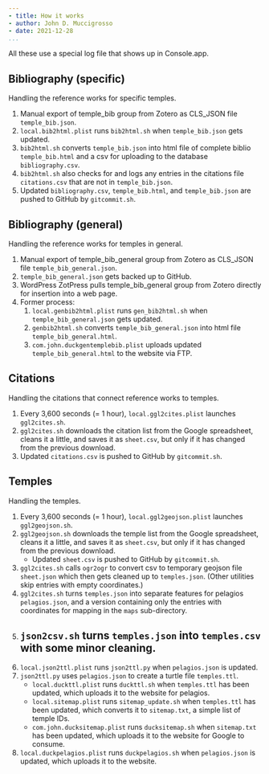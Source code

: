 ```yaml
---
- title: How it works
- author: John D. Muccigrosso
- date: 2021-12-28
...
```


All these use a special log file that shows up in Console.app.

## Bibliography (specific)

Handling the reference works for specific temples.

1. Manual export of temple_bib group from Zotero as CLS_JSON file `temple_bib.json`.
2. `local.bib2html.plist` runs `bib2html.sh` when `temple_bib.json` gets updated.
3. `bib2html.sh` converts `temple_bib.json` into html file of complete biblio `temple_bib.html` and a csv for uploading to the database `bibliography.csv`.
4. `bib2html.sh` also checks for and logs any entries in the citations file `citations.csv` that are not in `temple_bib.json`.
5. Updated `bibliography.csv`, `temple_bib.html`, and `temple_bib.json` are pushed to GitHub by `gitcommit.sh`.

## Bibliography (general)

Handling the reference works for temples in general.

1. Manual export of temple_bib_general group from Zotero as CLS_JSON file `temple_bib_general.json`.
2. `temple_bib_general.json` gets backed up to GitHub.
3. WordPress ZotPress pulls temple_bib_general group from Zotero directly for insertion into a web page.
4. Former process:
    1. `local.genbib2html.plist` runs `gen_bib2html.sh` when `temple_bib_general.json` gets updated.
    2. `genbib2html.sh` converts `temple_bib_general.json` into html file `temple_bib_general.html`.
    3. `com.john.duckgentemplebib.plist` uploads updated `temple_bib_general.html` to the website via FTP.

## Citations

Handling the citations that connect reference works to temples.

1. Every 3,600 seconds (= 1 hour), `local.ggl2cites.plist` launches `ggl2cites.sh`.
2. `ggl2cites.sh` downloads the citation list from the Google spreadsheet, cleans it a little, and saves it as `sheet.csv`, but only if it has changed from the previous download.
3. Updated `citations.csv` is pushed to GitHub by `gitcommit.sh`.

## Temples

Handling the temples.

1. Every 3,600 seconds (= 1 hour), `local.ggl2geojson.plist` launches `ggl2geojson.sh`.
2. `ggl2geojson.sh` downloads the temple list from the Google spreadsheet, cleans it a little, and saves it as `sheet.csv`, but only if it has changed from the previous download.
    - Updated `sheet.csv` is pushed to GitHub by `gitcommit.sh`.
3. `ggl2cites.sh` calls `ogr2ogr` to convert csv to temporary geojson file `sheet.json` which then gets cleaned up to `temples.json`. (Other utilities skip entries with empty coordinates.)
4. `ggl2cites.sh` turns `temples.json` into separate features for pelagios `pelagios.json`, and a version containing only the entries with coordinates for mapping in the `maps` sub-directory.
5. `json2csv.sh` turns `temples.json` into `temples.csv` with some minor cleaning.
    - 
6. `local.json2ttl.plist` runs `json2ttl.py` when `pelagios.json` is updated.
7. `json2ttl.py` uses `pelagios.json` to create a turtle file `temples.ttl`.
    - `local.duckttl.plist` runs `duckttl.sh` when `temples.ttl` has been updated, which uploads it to the website for pelagios.
    - `local.sitemap.plist` runs `sitemap_update.sh` when `temples.ttl` has been updated, which converts it to `sitemap.txt`, a simple list of temple IDs.
    - `com.john.ducksitemap.plist` runs `ducksitemap.sh` when `sitemap.txt` has been updated, which uploads it to the website for Google to consume.
8. `local.duckpelagios.plist` runs `duckpelagios.sh` when `pelagios.json` is updated, which uploads it to the website.
